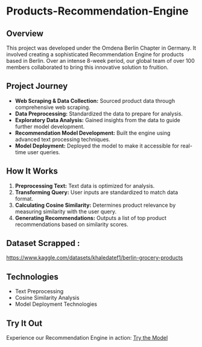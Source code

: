 # Products-Recommendation-Engine

## Overview
This project was developed under the Omdena Berlin Chapter in Germany. It involved creating a sophisticated Recommendation Engine for products based in Berlin. Over an intense 8-week period, our global team of over 100 members collaborated to bring this innovative solution to fruition.

## Project Journey
- **Web Scraping & Data Collection:** Sourced product data through comprehensive web scraping.
- **Data Preprocessing:** Standardized the data to prepare for analysis.
- **Exploratory Data Analysis:** Gained insights from the data to guide further model development.
- **Recommendation Model Development:** Built the engine using advanced text processing techniques.
- **Model Deployment:** Deployed the model to make it accessible for real-time user queries.

## How It Works
1. **Preprocessing Text:** Text data is optimized for analysis.
2. **Transforming Query:** User inputs are standardized to match data format.
3. **Calculating Cosine Similarity:** Determines product relevance by measuring similarity with the user query.
4. **Generating Recommendations:** Outputs a list of top product recommendations based on similarity scores.

## Dataset Scrapped :  
https://www.kaggle.com/datasets/khaledatef1/berlin-grocery-products

## Technologies
- Text Preprocessing
- Cosine Similarity Analysis
- Model Deployment Technologies

## Try It Out
Experience our Recommendation Engine in action: [Try the Model](https://khaledatef00-products-recommendation-engine-app-d25gv7.streamlit.app/)



